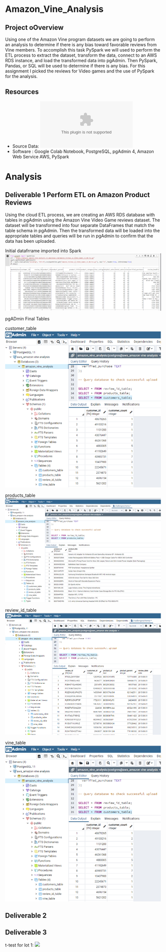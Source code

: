# Amazon_Vine_Analysis

## Project oOverview
Using one of the Amazon Vine program datasets we are going to perform an analysis to determine if there is any bias toward favorable reviews from Vine members.  To accomplish this task PySpark we will used to perform the ETL process to extract the dataset, transform the data, connect to an AWS RDS instance, and load the transformed data into pgAdmin. Then PySpark, Pandas, or SQL will be used to determine if there is any bias.
For this assignment I picked the reviews for Video games and the use of PySpark for the analysis.

## Resources
* Source Data: ![Amazon Vine Video Game Reviews](https://s3.amazonaws.com/amazon-reviews-pds/tsv/amazon_reviews_us_Video_Games_v1_00.tsv.gz)
* Software : Google Colab Notebook, PostgreSQL, pgAdmin 4, Amazon Web Service AWS, PySpark

# Analysis

## Deliverable 1 Perform ETL on Amazon Product Reviews
Using the cloud ETL process, we are creating an AWS RDS database with tables in pgAdmin using the Amazon Vine Video Game reviews dataset. The dataset will be transformed into four separate DataFrames that match the table schema in pgAdmin. Then the transformed data will be loaded into the appropriate tables and queries will be run in pgAdmin to confirm that the data has been uploaded.

Initial datafrrame imported into Spark
![](https://github.com/timbialek/Amazon_Vine_Analysis/blob/main/Resources/PySpark%20File%20Import%20from%20S3%20bucket.PNG)

pgADmin Final Tables

customer_table
![](https://github.com/timbialek/Amazon_Vine_Analysis/blob/main/Resources/customers_table%20in%20pgAdmin.PNG)

products_table
![](https://github.com/timbialek/Amazon_Vine_Analysis/blob/main/Resources/product_table%20in%20pgAdmin.PNG)

review_id_table
![](https://github.com/timbialek/Amazon_Vine_Analysis/blob/main/Resources/review_id%20table%20in%20pgAdmin.PNG)

vine_table
![](https://github.com/timbialek/Amazon_Vine_Analysis/blob/main/Resources/customers_table%20in%20pgAdmin.PNG)

## Deliverable 2


## Deliverable 3


t-test for lot 1:
![](https://gihub.com/timbialek/MechaCar_Statistical_Analysis/blob/main/Resources/t-test_lot_1.png)
